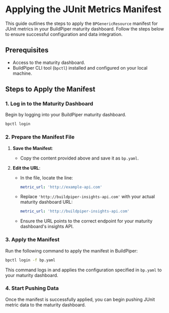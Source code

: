 # Applying the JUnit Metrics Manifest

This guide outlines the steps to apply the `BPGenericResource` manifest for JUnit metrics in your BuildPiper maturity dashboard. Follow the steps below to ensure successful configuration and data integration.

## Prerequisites

- Access to the maturity dashboard.
- BuildPiper CLI tool (`bpctl`) installed and configured on your local machine.

## Steps to Apply the Manifest

### 1. Log in to the Maturity Dashboard

Begin by logging into your BuildPiper maturity dashboard.
```bash
bpctl login
```

### 2. Prepare the Manifest File

1. **Save the Manifest**:
   - Copy the content provided above and save it as `bp.yaml`.

2. **Edit the URL**:
   - In the file, locate the line:
     ```yaml
     metric_url: 'http://example-api.com'
     ```
   - Replace `'http://buildpiper-insights-api.com'` with your actual maturity dashboard URL:
     ```yaml
     metric_url: 'http://buildpiper-insights-api.com'
     ```
   - Ensure the URL points to the correct endpoint for your maturity dashboard's insights API.

### 3. Apply the Manifest

Run the following command to apply the manifest in BuildPiper:
```bash
bpctl login -f bp.yaml
```

This command logs in and applies the configuration specified in `bp.yaml` to your maturity dashboard.

### 4. Start Pushing Data

Once the manifest is successfully applied, you can begin pushing JUnit metric data to the maturity dashboard.